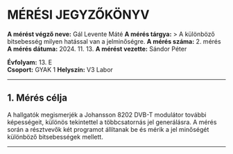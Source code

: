 # MÉRÉSI JEGYZŐKÖNYV

**A mérést végző neve:** Gál Levente Máté
**A mérés tárgya:** > A különböző bitsebesség milyen hatással van a jelminőségre. 
**A mérés száma:** 2. mérés  
**A mérés dátuma:** 2024. 11. 13.
**A mérést vezette:** Sándor Péter  

**Évfolyam:** 13. E  
**Csoport:** GYAK 1 
**Helyszín:** V3 Labor  

---

## 1. Mérés célja
A hallgatók megismerjék a Johansson 8202 DVB-T modulátor további képességeit, különös tekintettel a többcsatornás jel generálásra. A mérés során a résztvevők két programot állítanak be és mérik a jel minőségét különböző bitsebességek mellett.

---
